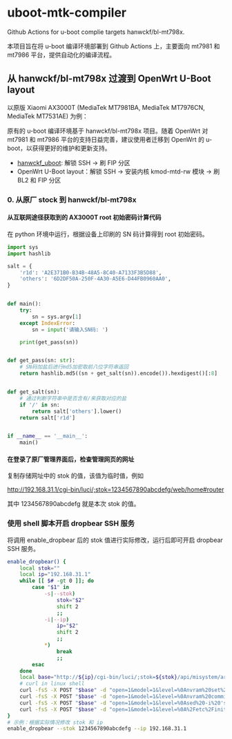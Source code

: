 # uboot-mtk-compiler

Github Actions for u-boot complie targets hanwckf/bl-mt798x.

本项目旨在将 u-boot 编译环境部署到 Github Actions 上，主要面向 mt7981 和 mt7986 平台，提供自动化的编译流程。

## 从 hanwckf/bl-mt798x 过渡到 OpenWrt U-Boot layout

以原版 Xiaomi AX3000T (MediaTek MT7981BA, MediaTek MT7976CN, MediaTek MT7531AE) 为例：

原有的 u-boot 编译环境基于 hanwckf/bl-mt798x 项目。随着 OpenWrt 对 mt7981 和 mt7986 平台的支持日益完善，建议使用者迁移到 OpenWrt 的 u-boot，以获得更好的维护和更新支持。

- [hanwckf_uboot](https://github.com/hanwckf/bl-mt798x "bl-mt798x"): 解锁 SSH -> 刷 FIP 分区
- OpenWrt U-Boot layout：解锁 SSH -> 安装内核 kmod-mtd-rw 模块 -> 刷 BL2 和 FIP 分区

### 0. 从原厂 stock 到 hanwckf/bl-mt798x

#### 从互联网途径获取到的 AX3000T root 初始密码计算代码

在 python 环境中运行，根据设备上印刷的 SN 码计算得到 root 初始密码。

```python
import sys
import hashlib

salt = {
    'r1d': 'A2E371B0-B34B-48A5-8C40-A7133F3B5D88',
    'others': '6D2DF50A-250F-4A30-A5E6-D44FB0960AA0',
}


def main():
    try:
        sn = sys.argv[1]
    except IndexError:
        sn = input('请输入SN码: ')

    print(get_pass(sn))


def get_pass(sn: str):
    # SN码加盐后进行md5加密取前八位字符串返回
    return hashlib.md5((sn + get_salt(sn)).encode()).hexdigest()[:8]


def get_salt(sn):
    # 通过判断字符串中是否含有/来获取对应的盐
    if '/' in sn:
        return salt['others'].lower()
    return salt['r1d']


if __name__ == '__main__':
    main()
```

#### 在登录了原厂管理界面后，检查管理网页的网址

复制存储网址中的 stok 的值，该值为临时值，例如

http://192.168.31.1/cgi-bin/luci/;stok=1234567890abcdefg/web/home#router

其中 1234567890abcdefg 就是本次 stok 的值。

### 使用 shell 脚本开启 dropbear SSH 服务

将调用 enable_dropbear 后的 stok 值进行实际修改，运行后即可开启 dropbear SSH 服务。

```bash
enable_dropbear() {
    local stok=""
    local ip="192.168.31.1"
    while [[ $# -gt 0 ]]; do
        case "$1" in
            -s|--stok)
                stok="$2"
                shift 2
                ;;
            -i|--ip)
                ip="$2"
                shift 2
                ;;
            *)
                break
                ;;
        esac
    done
    local base="http://${ip}/cgi-bin/luci/;stok=${stok}/api/misystem/arn_switch"
    # curl in linux shell
    curl -fsS -X POST "$base" -d "open=1&model=1&level=%0Anvram%20set%20ssh_en%3D1%0A"
    curl -fsS -X POST "$base" -d "open=1&model=1&level=%0Anvram%20commit%0A"
    curl -fsS -X POST "$base" -d "open=1&model=1&level=%0Ased%20-i%20's%2Fchannel%3D.*%2Fchannel%3D%22debug%22%2Fg'%20%2Fetc%2Finit.d%2Fdropbear%0A"
    curl -fsS -X POST "$base" -d "open=1&model=1&level=%0A%2Fetc%2Finit.d%2Fdropbear%20start%0A"
}
# 示例：根据实际情况修改 stok 和 ip
enable_dropbear --stok 1234567890abcdefg --ip 192.168.31.1
```
